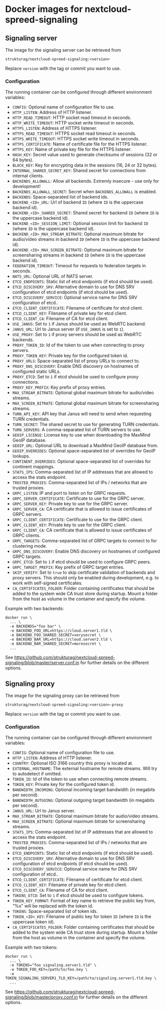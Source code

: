 # Docker images for nextcloud-spreed-signaling

## Signaling server

The image for the signaling server can be retrieved from

    strukturag/nextcloud-spreed-signaling:<version>

Replace `version` with the tag or commit you want to use.


### Configuration

The running container can be configured through different environment variables:

- `CONFIG`: Optional name of configuration file to use.
- `HTTP_LISTEN`: Address of HTTP listener.
- `HTTP_READ_TIMEOUT`: HTTP socket read timeout in seconds.
- `HTTP_WRITE_TIMEOUT`: HTTP socket write timeout in seconds.
- `HTTPS_LISTEN`: Address of HTTPS listener.
- `HTTPS_READ_TIMEOUT`: HTTPS socket read timeout in seconds.
- `HTTPS_WRITE_TIMEOUT`: HTTPS socket write timeout in seconds.
- `HTTPS_CERTIFICATE`: Name of certificate file for the HTTPS listener.
- `HTTPS_KEY`: Name of private key file for the HTTPS listener.
- `HASH_KEY`: Secret value used to generate checksums of sessions (32 or 64 bytes).
- `BLOCK_KEY`: Key for encrypting data in the sessions (16, 24 or 32 bytes).
- `INTERNAL_SHARED_SECRET_KEY`: Shared secret for connections from internal clients.
- `BACKENDS_ALLOWALL`: Allow all backends. Extremly insecure - use only for development!
- `BACKENDS_ALLOWALL_SECRET`: Secret when `BACKENDS_ALLOWALL` is enabled.
- `BACKENDS`: Space-separated list of backend ids.
- `BACKEND_<ID>_URL`: Url of backend `ID` (where `ID` is the uppercase backend id).
- `BACKEND_<ID>_SHARED_SECRET`: Shared secret for backend `ID` (where `ID` is the uppercase backend id).
- `BACKEND_<ID>_SESSION_LIMIT`: Optional session limit for backend `ID` (where `ID` is the uppercase backend id).
- `BACKEND_<ID>_MAX_STREAM_BITRATE`: Optional maximum bitrate for audio/video streams in backend `ID` (where `ID` is the uppercase backend id).
- `BACKEND_<ID>_MAX_SCREEN_BITRATE`: Optional maximum bitrate for screensharing streams in backend `ID` (where `ID` is the uppercase backend id).
- `FEDERATION_TIMEOUT`: Timeout for requests to federation targets in seconds.
- `NATS_URL`: Optional URL of NATS server.
- `ETCD_ENDPOINTS`: Static list of etcd endpoints (if etcd should be used).
- `ETCD_DISCOVERY_SRV`: Alternative domain to use for DNS SRV configuration of etcd endpoints (if etcd should be used).
- `ETCD_DISCOVERY_SERVICE`: Optional service name for DNS SRV configuration of etcd..
- `ETCD_CLIENT_CERTIFICATE`: Filename of certificate for etcd client.
- `ETCD_CLIENT_KEY`: Filename of private key for etcd client.
- `ETCD_CLIENT_CA`: Filename of CA for etcd client.
- `USE_JANUS`: Set to `1` if Janus should be used as WebRTC backend.
- `JANUS_URL`: Url to Janus server (if `USE_JANUS` is set to `1`).
- `USE_PROXY`: Set to `1` if proxy servers should be used as WebRTC backends.
- `PROXY_TOKEN_ID`: Id of the token to use when connecting to proxy servers.
- `PROXY_TOKEN_KEY`: Private key for the configured token id.
- `PROXY_URLS`: Space-separated list of proxy URLs to connect to.
- `PROXY_DNS_DISCOVERY`: Enable DNS discovery on hostnames of configured static URLs.
- `PROXY_ETCD`: Set to `1` if etcd should be used to configure proxy connections.
- `PROXY_KEY_PREFIX`: Key prefix of proxy entries.
- `MAX_STREAM_BITRATE`: Optional global maximum bitrate for audio/video streams.
- `MAX_SCREEN_BITRATE`: Optional global maximum bitrate for screensharing streams.
- `TURN_API_KEY`: API key that Janus will need to send when requesting TURN credentials.
- `TURN_SECRET`: The shared secret to use for generating TURN credentials.
- `TURN_SERVERS`: A comma-separated list of TURN servers to use.
- `GEOIP_LICENSE`: License key to use when downloading the MaxMind GeoIP database.
- `GEOIP_URL`: Optional URL to download a MaxMind GeoIP database from.
- `GEOIP_OVERRIDES`: Optional space-separated list of overrides for GeoIP lookups.
- `CONTINENT_OVERRIDES`: Optional space-separated list of overrides for continent mappings.
- `STATS_IPS`: Comma-separated list of IP addresses that are allowed to access the stats endpoint.
- `TRUSTED_PROXIES`: Comma-separated list of IPs / networks that are trusted proxies.
- `GRPC_LISTEN`: IP and port to listen on for GRPC requests.
- `GRPC_SERVER_CERTIFICATE`: Certificate to use for the GRPC server.
- `GRPC_SERVER_KEY`: Private key to use for the GRPC server.
- `GRPC_SERVER_CA`: CA certificate that is allowed to issue certificates of GRPC servers.
- `GRPC_CLIENT_CERTIFICATE`: Certificate to use for the GRPC client.
- `GRPC_CLIENT_KEY`: Private key to use for the GRPC client.
- `GRPC_CLIENT_CA`: CA certificate that is allowed to issue certificates of GRPC clients.
- `GRPC_TARGETS`: Comma-separated list of GRPC targets to connect to for clustering mode.
- `GRPC_DNS_DISCOVERY`: Enable DNS discovery on hostnames of configured GRPC targets.
- `GRPC_ETCD`: Set to `1` if etcd should be used to configure GRPC peers.
- `GRPC_TARGET_PREFIX`: Key prefix of GRPC target entries.
- `SKIP_VERIFY`: Set to `true` to skip certificate validation of backends and proxy servers. This should only be enabled during development, e.g. to work with self-signed certificates.
- `CA_CERTIFICATES_FOLDER`: Folder containing certificates that should be added to the system wide CA trust store during startup. Mount a folder from the host as volume in the container and specify the volume.

Example with two backends:

    docker run \
      ... \
      -e BACKENDS="foo bar" \
      -e BACKEND_FOO_URL=https://cloud.server1.tld \
      -e BACKEND_FOO_SHARED_SECRET=verysecret \
      -e BACKEND_BAR_URL=https://cloud.server2.tld \
      -e BACKEND_BAR_SHARED_SECRET=moresecret \
      ...

See https://github.com/strukturag/nextcloud-spreed-signaling/blob/master/server.conf.in
for further details on the different options.


## Signaling proxy

The image for the signaling proxy can be retrieved from

    strukturag/nextcloud-spreed-signaling:<version>-proxy

Replace `version` with the tag or commit you want to use.


### Configuration

The running container can be configured through different environment variables:

- `CONFIG`: Optional name of configuration file to use.
- `HTTP_LISTEN`: Address of HTTP listener.
- `COUNTRY`: Optional ISO 3166 country this proxy is located at.
- `EXTERNAL_HOSTNAME`: The external hostname for remote streams. Will try to autodetect if omitted.
- `TOKEN_ID`: Id of the token to use when connecting remote streams.
- `TOKEN_KEY`: Private key for the configured token id.
- `BANDWIDTH_INCOMING`: Optional incoming target bandwidth (in megabits per second).
- `BANDWIDTH_OUTGOING`: Optional outgoing target bandwidth (in megabits per second).
- `JANUS_URL`: Url to Janus server.
- `MAX_STREAM_BITRATE`: Optional maximum bitrate for audio/video streams.
- `MAX_SCREEN_BITRATE`: Optional maximum bitrate for screensharing streams.
- `STATS_IPS`: Comma-separated list of IP addresses that are allowed to access the stats endpoint.
- `TRUSTED_PROXIES`: Comma-separated list of IPs / networks that are trusted proxies.
- `ETCD_ENDPOINTS`: Static list of etcd endpoints (if etcd should be used).
- `ETCD_DISCOVERY_SRV`: Alternative domain to use for DNS SRV configuration of etcd endpoints (if etcd should be used).
- `ETCD_DISCOVERY_SERVICE`: Optional service name for DNS SRV configuration of etcd..
- `ETCD_CLIENT_CERTIFICATE`: Filename of certificate for etcd client.
- `ETCD_CLIENT_KEY`: Filename of private key for etcd client.
- `ETCD_CLIENT_CA`: Filename of CA for etcd client.
- `TOKENS_ETCD`: Set to `1` if etcd should be used to configure tokens.
- `TOKEN_KEY_FORMAT`: Format of key name to retrieve the public key from, "%s" will be replaced with the token id.
- `TOKENS`: Space-separated list of token ids.
- `TOKEN_<ID>_KEY`: Filename of public key for token `ID` (where `ID` is the uppercase token id).
- `CA_CERTIFICATES_FOLDER`: Folder containing certificates that should be added to the system wide CA trust store during startup. Mount a folder from the host as volume in the container and specify the volume.

Example with two tokens:

    docker run \
      ... \
      -e TOKENS="foo signaling.server1.tld" \
      -e TOKEN_FOO_KEY=/path/to/foo.key \
      -e TOKEN_SIGNALING_SERVER1_TLD_KEY=/path/to/signaling.server1.tld.key \
      ...

See https://github.com/strukturag/nextcloud-spreed-signaling/blob/master/proxy.conf.in
for further details on the different options.
